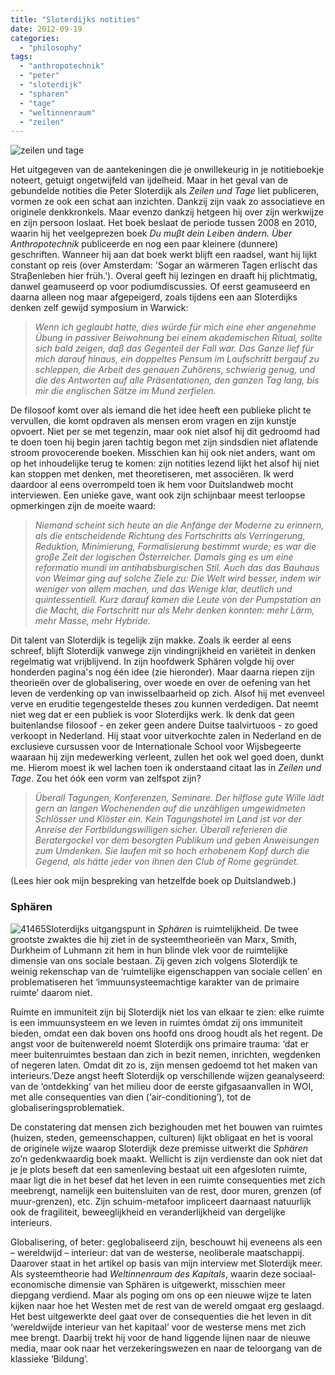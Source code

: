 ```yaml
---
title: "Sloterdijks notities"
date: 2012-09-19
categories: 
  - "philosophy"
tags: 
  - "anthropotechnik"
  - "peter"
  - "sloterdijk"
  - "spharen"
  - "tage"
  - "weltinnenraum"
  - "zeilen"
---
```


![](http://pimhuijnen.com/wp-content/uploads/2012/09/zeilen-und-tage.jpg?w=188 "zeilen und tage")

Het uitgegeven van de aantekeningen die je onwillekeurig in je notitieboekje noteert, getuigt ongetwijfeld van ijdelheid. Maar in het geval van de gebundelde notities die Peter Sloterdijk als _Zeilen und Tage_ liet publiceren, vormen ze ook een schat aan inzichten. Dankzij zijn vaak zo associatieve en originele denkkronkels. Maar evenzo dankzij hetgeen hij over zijn werkwijze en zijn persoon loslaat. Het boek beslaat de periode tussen 2008 en 2010, waarin hij het veelgeprezen boek _Du muβt dein Leiben ändern. Über Anthropotechnik_ publiceerde en nog een paar kleinere (dunnere) geschriften. Wanneer hij aan dat boek werkt blijft een raadsel, want hij lijkt constant op reis (over Amsterdam: 'Sogar an wärmeren Tagen erlischt das Straβenleben hier früh.'). Overal geeft hij lezingen en draaft hij plichtmatig, danwel geamuseerd op voor podiumdiscussies. Of eerst geamuseerd en daarna alleen nog maar afgepeigerd, zoals tijdens een aan Sloterdijks denken zelf gewijd symposium in Warwick:

> _Wenn ich geglaubt hatte, dies würde für mich eine eher angenehme Übung in passiver Beiwohnung bei einem akademischen Ritual, sollte sich bald zeigen, daβ das Gegenteil der Fall war. Das Ganze lief für mich darauf hinaus, ein doppeltes Pensum im Laufschritt bergauf zu schleppen, die Arbeit des genauen Zuhörens, schwierig genug, und die des Antworten auf alle Präsentationen, den ganzen Tag lang, bis mir die englischen Sätze im Mund zerfielen._

<!--more-->De filosoof komt over als iemand die het idee heeft een publieke plicht te vervullen, die komt opdraven als mensen erom vragen en zijn kunstje opvoert. Niet per se met tegenzin, maar ook niet alsof hij dit gedroomd had te doen toen hij begin jaren tachtig begon met zijn sindsdien niet aflatende stroom provocerende boeken. Misschien kan hij ook niet anders, want om op het inhoudelijke terug te komen: zijn notities lezend lijkt het alsof hij niet kan stoppen met denken, met theoretiseren, met associëren. Ik werd daardoor al eens overrompeld toen ik hem voor Duitslandweb mocht interviewen. Een unieke gave, want ook zijn schijnbaar meest terloopse opmerkingen zijn de moeite waard:

> _Niemand scheint sich heute an die Anfänge der Moderne zu erinnern, als die entscheidende Richtung des Fortschritts als Verringerung, Reduktion, Minimierung, Formalisierung bestimmt wurde; es war die groβe Zeit der logischen Österreicher. Damals ging es um eine reformatio mundi im antihabsburgischen Stil. Auch das das Bauhaus von Weimar ging auf solche Ziele zu: Die Welt wird besser, indem wir weniger von allem machen, und das Wenige klar, deutlich und quintessentiell. Kurz darauf kamen die Leute von der Pumpstation an die Macht, die Fortschritt nur als Mehr denken konnten: mehr Lärm, mehr Masse, mehr Hybride._

Dit talent van Sloterdijk is tegelijk zijn makke. Zoals ik eerder al eens schreef, blijft Sloterdijk vanwege zijn vindingrijkheid en variëteit in denken regelmatig wat vrijblijvend. In zijn hoofdwerk Sphären volgde hij over honderden pagina's nog één idee (zie hieronder). Maar daarna riepen zijn theorieën over de globalisering, over woede en over de oefening van het leven de verdenking op van inwisselbaarheid op zich. Alsof hij met evenveel verve en eruditie tegengestelde theses zou kunnen verdedigen. Dat neemt niet weg dat er een publiek is voor Sloterdijks werk. Ik denk dat geen buitenlandse filosoof - en zeker geen andere Duitse taalvirtuoos - zo goed verkoopt in Nederland. Hij staat voor uitverkochte zalen in Nederland en de exclusieve cursussen voor de Internationale School voor Wijsbegeerte waaraan hij zijn medewerking verleent, zullen het ook wel goed doen, dunkt me. Hierom moest ik wel lachen toen ik onderstaand citaat las in _Zeilen und Tage_. Zou het óók een vorm van zelfspot zijn?

> _Überall Tagungen, Konferenzen, Seminare. Der hilflose gute Wille lädt gern an langen Wochenenden auf die unzähligen umgewidmeten Schlösser und Klöster ein. Kein Tagungshotel im Land ist vor der Anreise der Fortbildungswilligen sicher. Überall referieren die Beratergockel vor dem besorgten Publikum und geben Anweisungen zum Umdenken. Sie laufen mit so hoch erhobenem Kopf durch die Gegend, als hätte jeder von ihnen den Club of Rome gegründet._

(Lees hier ook mijn bespreking van hetzelfde boek op Duitslandweb.)

### Sphären

![](http://pimhuijnen.com/wp-content/uploads/2012/09/41465.jpg "41465")Sloterdijks uitgangspunt in _Sphären_ is ruimtelijkheid. De twee grootste zwaktes die hij ziet in de systeemtheorieën van Marx, Smith, Durkheim of Luhmann zit hem in hun blinde vlek voor de ruimtelijke dimensie van ons sociale bestaan. Zij geven zich volgens Sloterdijk te weinig rekenschap van de ‘ruimtelijke eigenschappen van sociale cellen’ en problematiseren het ‘immuunsysteemachtige karakter van de primaire ruimte’ daarom niet.

Ruimte en immuniteit zijn bij Sloterdijk niet los van elkaar te zien: elke ruimte is een immuunsysteem en we leven in ruimtes ómdat zij ons immuniteit bieden, omdat een dak boven ons hoofd ons droog houdt als het regent. De angst voor de buitenwereld noemt Sloterdijk ons primaire trauma: ‘dat er meer buitenruimtes bestaan dan zich in bezit nemen, inrichten, wegdenken of negeren laten. Omdat dit zo is, zijn mensen gedoemd tot het maken van interieurs.’Deze angst heeft Sloterdijk op verschillende wijzen geanalyseerd: van de ‘ontdekking’ van het milieu door de eerste gifgasaanvallen in WOI, met alle consequenties van dien (‘air-conditioning’), tot de globaliseringsproblematiek.

De constatering dat mensen zich bezighouden met het bouwen van ruimtes (huizen, steden, gemeenschappen, culturen) lijkt obligaat en het is vooral de originele wijze waarop Sloterdijk deze premisse uitwerkt die _Sphären_ zo’n gedenkwaardig boek maakt. Wellicht is zijn verdienste dan ook niet dat je je plots beseft dat een samenleving bestaat uit een afgesloten ruimte, maar ligt die in het besef dat het leven in een ruimte consequenties met zich meebrengt, namelijk een buitensluiten van de rest, door muren, grenzen (of muur-grenzen), etc. Zijn schuim-metafoor impliceert daarnaast natuurlijk ook de fragiliteit, beweeglijkheid en veranderlijkheid van dergelijke interieurs.

Globalisering, of beter: geglobaliseerd zijn, beschouwt hij eveneens als een – wereldwijd – interieur: dat van de westerse, neoliberale maatschappij. Daarover staat in het artikel op basis van mijn interview met Sloterdijk meer. Als systeemtheorie had _Weltinnenraum des Kapitals_, waarin deze sociaal-economische dimensie van Sphären is uitgewerkt, misschien meer diepgang verdiend. Maar als poging om ons op een nieuwe wijze te laten kijken naar hoe het Westen met de rest van de wereld omgaat erg geslaagd. Het best uitgewerkte deel gaat over de consequenties die het leven in dit ‘wereldwijde interieur van het kapitaal’ voor de westerse mens met zich mee brengt. Daarbij trekt hij voor de hand liggende lijnen naar de nieuwe media, maar ook naar het verzekeringswezen en naar de teloorgang van de klassieke ‘Bildung’.
